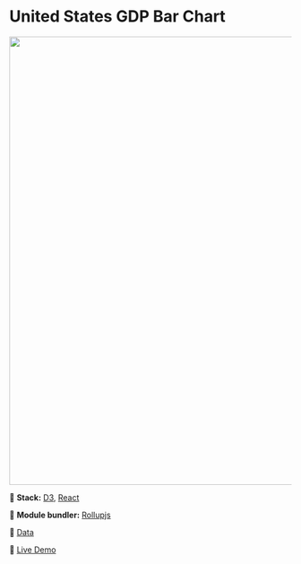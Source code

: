 # United States GDP Bar Chart


<img src="https://projects-preview.s3.eu-west-3.amazonaws.com/United+States+GDP+bar+chart+mbdev.webp" width="800"  />

:rocket: **Stack:** [D3](https://d3js.org/), [React](https://reactjs.org/)

:hammer: **Module bundler:** [Rollupjs](https://rollupjs.org/guide/en/)

:page_with_curl: [Data](https://raw.githubusercontent.com/freeCodeCamp/ProjectReferenceData/master/GDP-data.json)

:pushpin: [Live Demo](https://usgdp-mbdev.netlify.app/)
